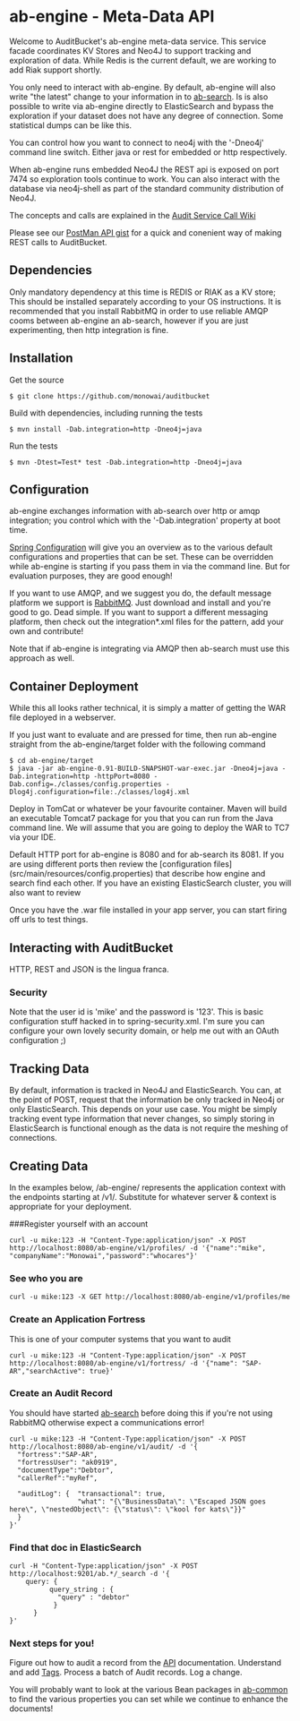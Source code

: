 ab-engine  - Meta-Data API
===========
Welcome to AuditBucket's ab-engine meta-data service. This service facade coordinates KV Stores and Neo4J to support tracking and exploration of data. While Redis is the current default, we are working to add Riak support shortly.

You only need to interact with ab-engine. By default, ab-engine will also write "the latest" change to your information in to [ab-search](../ab-search). Is is also possible to write via ab-engine directly to ElasticSearch and bypass the exploration if your dataset does not have any degree of connection. Some statistical dumps can be like this.

You can control how you want to connect to neo4j with the '-Dneo4j' command line switch. Either java or rest for embedded or http respectively.

When ab-engine runs embedded Neo4J the REST api is exposed on port 7474 so exploration tools continue to work. You can also interact with the database via neo4j-shell as part of the standard community distribution of Neo4J. 

The concepts and calls are explained in the [Audit Service Call Wiki](https://github.com/monowai/auditbucket/wiki/Audit-Service-Calls)

Please see our [PostMan API gist](https://gist.github.com/monowai/8077021)  for a quick and conenient way of making REST calls to AuditBucket.

## Dependencies
Only mandatory dependency at this time is REDIS or RIAK as a KV store; This should be installed separately according to your OS instructions. It is recommended that you install RabbitMQ in order to use reliable AMQP cooms between ab-engine an ab-search, however if you are just experimenting, then http integration is fine.

## Installation
Get the source
```
$ git clone https://github.com/monowai/auditbucket
```

Build with dependencies, including running the tests
```
$ mvn install -Dab.integration=http -Dneo4j=java
```

Run the tests
```
$ mvn -Dtest=Test* test -Dab.integration=http -Dneo4j=java
```

## Configuration
ab-engine exchanges information with ab-search over http or amqp integration; you control which with the '-Dab.integration' property at boot time.

[Spring Configuration](src/main/webapp/WEB-INF/spring) will give you an overview as to the various default configurations and properties that can be set. These can be overridden while ab-engine is starting if you pass them in via the command line. But for evaluation purposes, they are good enough!

If you want to use AMQP, and we suggest you do, the default message platform we support is [RabbitMQ](http://www.rabbitmq.com/). Just download and install and you're good to go. Dead simple. If you want to support a different messaging platform, then check out the integration*.xml files for the pattern, add your own and contribute!

Note that if ab-engine is integrating via AMQP then ab-search must use this approach as well.

## Container Deployment
While this all looks rather technical, it is simply a matter of getting the WAR file deployed in a webserver.

If you just want to evaluate and are pressed for time, then run ab-engine straight from the ab-engine/target folder with the following command
```
$ cd ab-engine/target
$ java -jar ab-engine-0.91-BUILD-SNAPSHOT-war-exec.jar -Dneo4j=java -Dab.integration=http -httpPort=8080 -Dab.config=./classes/config.properties -Dlog4j.configuration=file:./classes/log4j.xml
```

Deploy in TomCat or whatever be your favourite container. Maven will build an executable Tomcat7 package for you that you can run from the Java command line. We will assume that you are going to deploy the WAR to TC7 via your IDE.

Default HTTP port for ab-engine is 8080 and for ab-search its 8081. If you are using different ports then review the [configuration files] (src/main/resources/config.properties) that describe how engine and search find each other. If you have an existing ElasticSearch cluster, you will also want to review 

Once you have the .war file installed in your app server, you can start firing off urls to test things.

## Interacting with AuditBucket
HTTP, REST and JSON is the lingua franca.

### Security
Note that the user id is 'mike' and the password is '123'. This is basic configuration stuff hacked in to spring-security.xml. I'm sure you can configure your own lovely security domain, or help me out with an OAuth configuration ;)

## Tracking Data
By default, information is tracked in Neo4J and ElasticSearch. You can, at the point of POST, request that the information be only tracked in Neo4j or only ElasticSearch. This depends on your use case. You might be simply tracking event type information that never changes, so simply storing in ElasticSearch is functional enough as the data is not require the meshing of connections.

## Creating Data
In the examples below, /ab-engine/ represents the application context with the endpoints starting at /v1/. Substitute for whatever server & context is appropriate for your deployment.

###Register yourself with an account
```
curl -u mike:123 -H "Content-Type:application/json" -X POST http://localhost:8080/ab-engine/v1/profiles/ -d '{"name":"mike", "companyName":"Monowai","password":"whocares"}'
```
### See who you are
```
curl -u mike:123 -X GET http://localhost:8080/ab-engine/v1/profiles/me
```
### Create an Application Fortress
This is one of your computer systems that you want to audit
```
curl -u mike:123 -H "Content-Type:application/json" -X POST http://localhost:8080/ab-engine/v1/fortress/ -d '{"name": "SAP-AR","searchActive": true}'
```
### Create an Audit Record
You should have started [ab-search](../ab-search) before doing this if you're not using RabbitMQ otherwise expect a communications error!
```
curl -u mike:123 -H "Content-Type:application/json" -X POST http://localhost:8080/ab-engine/v1/audit/ -d '{
  "fortress":"SAP-AR", 
  "fortressUser": "ak0919",
  "documentType":"Debtor",
  "callerRef":"myRef",

  "auditLog": {  "transactional": true,
           		 "what": "{\"BusinessData\": \"Escaped JSON goes here\", \"nestedObject\": {\"status\": \"kool for kats\"}}"
  }
}'
```
### Find that doc in ElasticSearch
```
curl -H "Content-Type:application/json" -X POST http://localhost:9201/ab.*/_search -d '{
    query: {
          query_string : {
            "query" : "debtor"
           }
      }
}'
````

### Next steps for you!
Figure out how to audit a record from the [API](https://github.com/monowai/auditbucket/wiki/Audit-Service-Calls) documentation. Understand and add [Tags](https://github.com/monowai/auditbucket/wiki/Tags). Process a batch of Audit records. Log a change.

You will probably want to look at the various Bean packages in [ab-common](../ab-common/src/main/java/com/auditbucket/audit/bean) to find the various properties you can set while we continue to enhance the documents!

